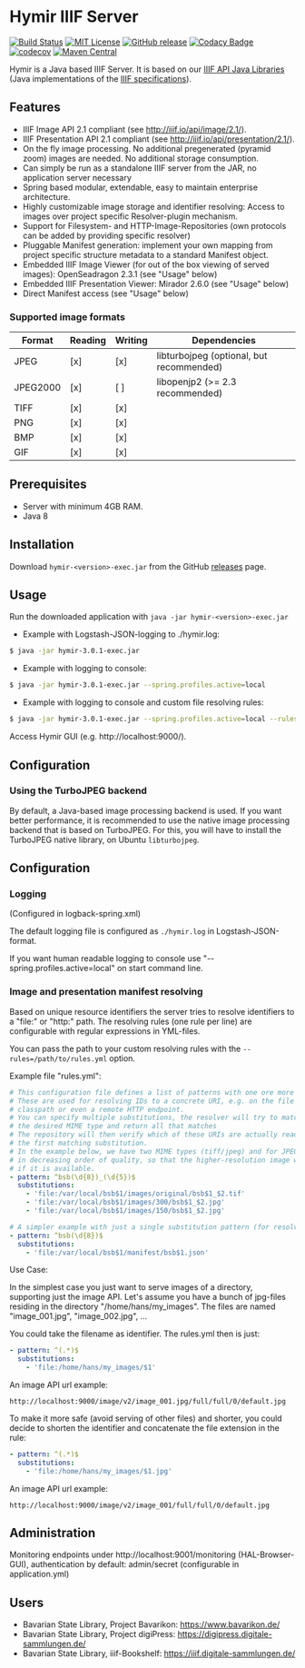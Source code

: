 # Hymir IIIF Server

[![Build Status](https://travis-ci.org/dbmdz/iiif-server-hymir.svg?branch=master)](https://travis-ci.org/dbmdz/iiif-server-hymir)
[![MIT License](https://img.shields.io/badge/license-MIT-blue.svg)](LICENSE)
[![GitHub release](https://img.shields.io/github/release/dbmdz/iiif-server-hymir.svg?maxAge=2592000)](https://github.com/dbmdz/iiif-server-hymir/releases)
[![Codacy Badge](https://api.codacy.com/project/badge/Grade/54890c0e2bce4489ad0793658b2a4d0c)](https://www.codacy.com/app/ralf-eichinger/iiif-server-hymir?utm_source=github.com&amp;utm_medium=referral&amp;utm_content=dbmdz/iiif-server-hymir&amp;utm_campaign=Badge_Grade)
[![codecov](https://codecov.io/gh/dbmdz/iiif-server-hymir/branch/master/graph/badge.svg)](https://codecov.io/gh/dbmdz/iiif-server-hymir)
[![Maven Central](https://img.shields.io/maven-central/v/de.digitalcollections/iiif-server-hymir.svg?maxAge=2592000)](http://search.maven.org/#search%7Cga%7C1%7Ca%3A%22iiif-server-hymir%22)

Hymir is a Java based IIIF Server. It is based on our [IIIF API Java Libraries](https://github.com/dbmdz/iiif-apis)
(Java implementations of the [IIIF specifications](http://iiif.io/technical-details/)).

## Features

- IIIF Image API 2.1 compliant (see <a href="http://iiif.io/api/image/2.1/">http://iiif.io/api/image/2.1/</a>).
- IIIF Presentation API 2.1 compliant (see <a href="http://iiif.io/api/presentation/2.1/">http://iiif.io/api/presentation/2.1/</a>).
- On the fly image processing. No additional pregenerated (pyramid zoom) images are needed. No additional storage consumption.
- Can simply be run as a standalone IIIF server from the JAR, no application server necessary
- Spring based modular, extendable, easy to maintain enterprise architecture.
- Highly customizable image storage and identifier resolving: Access to images over project specific Resolver-plugin mechanism.
- Support for Filesystem- and HTTP-Image-Repositories (own protocols can be added by providing specific resolver)
- Pluggable Manifest generation: implement your own mapping from project specific structure metadata to a standard Manifest object.
- Embedded IIIF Image Viewer (for out of the box viewing of served images): OpenSeadragon 2.3.1 (see "Usage" below)
- Embedded IIIF Presentation Viewer: Mirador 2.6.0 (see "Usage" below)
- Direct Manifest access (see "Usage" below)

### Supported image formats

| Format    | Reading  | Writing | Dependencies                               |
| --------- | -------- | ------- | ------------------------------------------ |
|   JPEG    |   [x]    |   [x]   |   libturbojpeg (optional, but recommended) |
|  JPEG2000 |   [x]    |   [ ]   |   libopenjp2 (>= 2.3 recommended)          |
|    TIFF   |   [x]    |   [x]   |                                            |
|    PNG    |   [x]    |   [x]   |                                            |
|    BMP    |   [x]    |   [x]   |                                            |
|    GIF    |   [x]    |   [x]   |                                            |


## Prerequisites

- Server with minimum 4GB RAM.
- Java 8

## Installation

Download `hymir-<version>-exec.jar` from the GitHub [releases](https://github.com/dbmdz/iiif-server-hymir/releases) page.

## Usage

Run the downloaded application with `java -jar hymir-<version>-exec.jar`

- Example with Logstash-JSON-logging to ./hymir.log:

```sh
$ java -jar hymir-3.0.1-exec.jar
```

- Example with logging to console:

```sh
$ java -jar hymir-3.0.1-exec.jar --spring.profiles.active=local
```

- Example with logging to console and custom file resolving rules:

```sh
$ java -jar hymir-3.0.1-exec.jar --spring.profiles.active=local --rules=file:/etc/hymir/rules.yml
```

Access Hymir GUI (e.g. http://localhost:9000/).

## Configuration

### Using the TurboJPEG backend
By default, a Java-based image processing backend is used. If you want better
performance, it is recommended to use the native image processing backend
that is based on TurboJPEG. For this, you will have to install the TurboJPEG
native library, on Ubuntu `libturbojpeg`.

## Configuration

### Logging

(Configured in logback-spring.xml)

The default logging file is configured as `./hymir.log` in Logstash-JSON-format.

If you want human readable logging to console use "--spring.profiles.active=local" on start command line.


### Image and presentation manifest resolving

Based on unique resource identifiers the server tries to resolve identifiers to a "file:" or "http:" path.
The resolving rules (one rule per line) are configurable with regular expressions in YML-files.

You can pass the path to your custom resolving rules with the `--rules=/path/to/rules.yml` option.

Example file "rules.yml":

```yaml
# This configuration file defines a list of patterns with one ore more substitutions.
# These are used for resolving IDs to a concrete URI, e.g. on the file system, the
# classpath or even a remote HTTP endpoint.
# You can specify multiple substitutions, the resolver will try to match them against
# the desired MIME type and return all that matches
# The repository will then verify which of these URIs are actually readable and return
# the first matching substitution.
# In the example below, we have two MIME types (tiff/jpeg) and for JPEG two resolutions
# in decreasing order of quality, so that the higher-resolution image will be chosen
# if it is available.
- pattern: ^bsb(\d{8})_(\d{5})$
  substitutions:
    - 'file:/var/local/bsb$1/images/original/bsb$1_$2.tif'
    - 'file:/var/local/bsb$1/images/300/bsb$1_$2.jpg'
    - 'file:/var/local/bsb$1/images/150/bsb$1_$2.jpg'

# A simpler example with just a single substitution pattern (for resolving IIIF-manifests)
- pattern: ^bsb(\d{8})$
  substitutions:
    - 'file:/var/local/bsb$1/manifest/bsb$1.json'
```

Use Case:

In the simplest case you just want to serve images of a directory, supporting just the image API.
Let's assume you have a bunch of jpg-files residing in the directory "/home/hans/my_images".
The files are named "image_001.jpg", "image_002.jpg", ...

You could take the filename as identifier. The rules.yml then is just:

```yaml
- pattern: ^(.*)$
  substitutions:
    - 'file:/home/hans/my_images/$1'
```

An image API url example:

```
http://localhost:9000/image/v2/image_001.jpg/full/full/0/default.jpg
```

To make it more safe (avoid serving of other files) and shorter, you could decide to shorten the identifier and concatenate the file extension in the rule:

```yaml
- pattern: ^(.*)$
  substitutions:
    - 'file:/home/hans/my_images/$1.jpg'
```

An image API url example:

```
http://localhost:9000/image/v2/image_001/full/full/0/default.jpg
```

## Administration

Monitoring endpoints under http://localhost:9001/monitoring (HAL-Browser-GUI), authentication by default: admin/secret (configurable in application.yml)

## Users

- Bavarian State Library, Project Bavarikon: <a href="http://www.bavarikon.de/">https://www.bavarikon.de/</a>
- Bavarian State Library, Project digiPress: <a href="https://digipress.digitale-sammlungen.de/">https://digipress.digitale-sammlungen.de/</a>
- Bavarian State Library, iiif-Bookshelf: <a href="https://iiif.digitale-sammlungen.de/">https://iiif.digitale-sammlungen.de/</a>
